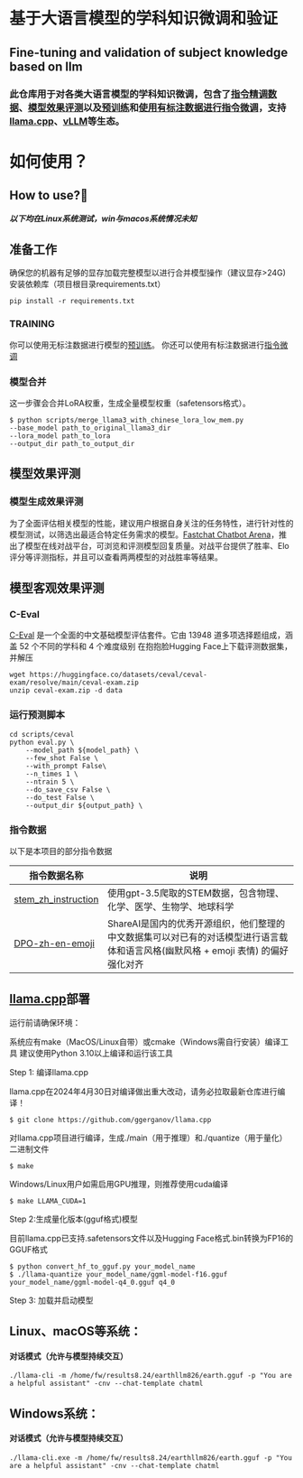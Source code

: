 # 基于大语言模型的学科知识微调和验证
## Fine-tuning and validation of subject knowledge based on llm
### 此仓库用于对各类大语言模型的学科知识微调，包含了[指令精调数据](https://github.com/RealTapeL/Fine-tuning-and-validation-based-on-llama3/tree/main/data)、[模型效果评测](https://github.com/RealTapeL/Fine-tuning-and-validation-based-on-llama3/tree/main/scripts)以及[预训练](https://github.com/RealTapeL/Fine-tuning-and-validation-based-on-llama3/tree/main/scripts)和[使用有标注数据进行指令微调](https://github.com/RealTapeL/Fine-tuning-and-validation-based-on-llama3/blob/main/scripts/training/run_sft.sh)，支持[llama.cpp](https://github.com/ggerganov/llama.cpp)、[vLLM](https://github.com/vllm-project/vllm)等生态。

# 如何使用？
## How to use?🧐

***以下均在Linux系统测试，win与macos系统情况未知***
## 准备工作
确保您的机器有足够的显存加载完整模型以进行合并模型操作（建议显存>24G)
安装依赖库（项目根目录requirements.txt）
```
pip install -r requirements.txt
```


### TRAINING
你可以使用无标注数据进行模型的[预训练](https://github.com/RealTapeL/Fine-tuning-and-validation-of-subject-knowledge-based-on-llm/blob/main/scripts/training/Readme_pt.md)。
你还可以使用有标注数据进行[指令微调](https://github.com/RealTapeL/Fine-tuning-and-validation-of-subject-knowledge-based-on-llm/blob/main/scripts/training/Readme_sft.md)

### 模型合并
这一步骤会合并LoRA权重，生成全量模型权重（safetensors格式）。
```
$ python scripts/merge_llama3_with_chinese_lora_low_mem.py
--base_model path_to_original_llama3_dir
--lora_model path_to_lora
--output_dir path_to_output_dir
```
## 模型效果评测

### 模型生成效果评测
为了全面评估相关模型的性能，建议用户根据自身关注的任务特性，进行针对性的模型测试，以筛选出最适合特定任务需求的模型。[Fastchat Chatbot Arena](https://lmarena.ai/?arena)，推出了模型在线对战平台，可浏览和评测模型回复质量。对战平台提供了胜率、Elo评分等评测指标，并且可以查看两两模型的对战胜率等结果。

## 模型客观效果评测
### C-Eval
[C-Eval](https://github.com/hkust-nlp/ceval) 是一个全面的中文基础模型评估套件。它由 13948 道多项选择题组成，涵盖 52 个不同的学科和 4 个难度级别
在抱抱脸Hugging Face上下载评测数据集，并解压
```
wget https://huggingface.co/datasets/ceval/ceval-exam/resolve/main/ceval-exam.zip
unzip ceval-exam.zip -d data
```
### 运行预测脚本
```
cd scripts/ceval
python eval.py \
    --model_path ${model_path} \
    --few_shot False \
    --with_prompt False\
    --n_times 1 \
    --ntrain 5 \
    --do_save_csv False \
    --do_test False \
    --output_dir ${output_path} \
```

### 指令数据
以下是本项目的部分指令数据

 指令数据名称  | 说明  
 ----                                                                                                                              | ----- |
[stem_zh_instruction](https://github.com/RealTapeL/Fine-tuning-and-validation-based-on-llama3/tree/main/data/stem_zh_instruction)  | 使用gpt-3.5爬取的STEM数据，包含物理、化学、医学、生物学、地球科学 
[DPO-zh-en-emoji ](https://huggingface.co/datasets/shareAI/DPO-zh-en-emoji)                                                        | ShareAI是国内的优秀开源组织，他们整理的中文数据集可以对已有的对话模型进行语言载体和语言风格(幽默风格 + emoji 表情) 的偏好强化对齐

## [llama.cpp](https://github.com/ggerganov/llama.cpp)部署

运行前请确保环境：

系统应有make（MacOS/Linux自带）或cmake（Windows需自行安装）编译工具
建议使用Python 3.10以上编译和运行该工具

Step 1: 编译llama.cpp

llama.cpp在2024年4月30日对编译做出重大改动，请务必拉取最新仓库进行编译！
```
$ git clone https://github.com/ggerganov/llama.cpp
```
对llama.cpp项目进行编译，生成./main（用于推理）和./quantize（用于量化）二进制文件
```
$ make
```
Windows/Linux用户如需启用GPU推理，则推荐使用cuda编译
```
$ make LLAMA_CUDA=1
```

Step 2:生成量化版本(gguf格式)模型

目前llama.cpp已支持.safetensors文件以及Hugging Face格式.bin转换为FP16的GGUF格式
```
$ python convert_hf_to_gguf.py your_model_name
$ ./llama-quantize your_model_name/ggml-model-f16.gguf your_model_name/ggml-model-q4_0.gguf q4_0
```

Step 3: 加载并启动模型
## Linux、macOS等系统：
#### 对话模式（允许与模型持续交互）
```
./llama-cli -m /home/fw/results8.24/earthllm826/earth.gguf -p "You are a helpful assistant" -cnv --chat-template chatml
```
## Windows系统：
#### 对话模式（允许与模型持续交互）
```
./llama-cli.exe -m /home/fw/results8.24/earthllm826/earth.gguf -p "You are a helpful assistant" -cnv --chat-template chatml
```
